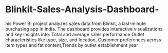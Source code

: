 # Blinkit-Sales-Analysis-Dashboard-
his Power BI project analyzes sales data from Blinkit, a last-minute purchasing app in India. The dashboard provides interactive visualizations and key insights into:  Total and average sales performance  Outlet characteristics like type, size, and location,  Customer preferences across item types and fat content,Trends by outlet establishment year
